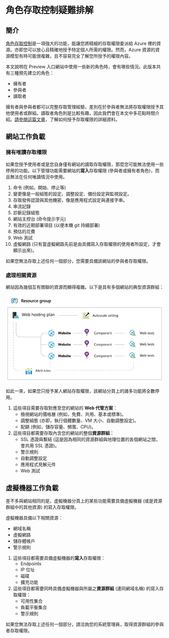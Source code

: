 ﻿<properties 
	pageTitle="角色存取控制疑難排解" 
	description="" 
	services="" 
	documentationCenter="" 
	authors="stepsic-microsoft-com" 
	writer="" 
	manager="terrylan" 
	editor=""/>

<tags 
	ms.service="multiple" 
	ms.workload="multiple" 
	ms.tgt_pltfrm="ibiza" 
	ms.devlang="na" 
	ms.topic="article" 
	ms.date="11/03/2014" 
	ms.author="stepsic"/>

# 角色存取控制疑難排解

## 簡介

[角色存取控制](http://azure.microsoft.com/documentation/articles/role-based-access-control-configure/)是一項強大的功能，能讓您將精細的存取權限委派給 Azure 裡的資源。亦即您可以放心且精確地授予特定個人所需的權限。然而，Azure 資源的資源模型有時可能很複雜，且不容易完全了解您所授予的權限內容。

本文說明在 Preview 入口網站中使用一些新的角色時，會有哪些情況。此版本共有三種預先建立的角色：
* 擁有者
* 參與者
* 讀取者

擁有者與參與者都可以完整存取管理經驗，差別在於參與者無法將存取權限授予其他使用者或群組。讀取者角色則是比較有趣，因此我們會在本文中多花點時間介紹。[請參閱這篇文章](http://azure.microsoft.com/documentation/articles/role-based-access-control-configure/)，了解如何授予存取權限的詳細資料。

## 網站工作負載

### 擁有唯讀存取權限 

如果您授予使用者或是您自身僅有網站的讀取存取權限，那麼您可能無法使用一些停用的功能。以下管理功能需要網站的**寫入**存取權限 (參與者或擁有者角色)，而且無法在任何唯讀情況中使用。 
 
1. 命令 (例如，開始、停止等)
2. 變更像是一般組態的設定、調整設定、備份設定與監視設定。
3. 存取發佈認證與其他機密，像是應用程式設定與連接字串。
4. 串流記錄
5. 診斷記錄組態
6. 網站主控台 (命令提示字元)
7. 有效的近期部署項目 (以便本機 git 持續部署)
8. 預估的花費
9. Web 測試
10. 虛擬網路 (只有當虛擬網路先前是由具備寫入存取權限的使用者所設定，才會顯示出來)。
 
如果您無法存取上述任何一個部分，您需要具備該網站的參與者存取權限。 

### 處理相關資源
 
網站因為幾個互有關聯的資源而顯得複雜。以下是具有多個網站的典型資源群組：

![Website resource group](./media/role-based-access-control-troubleshooting/Website-resource-model.png)

如此一來，如果您只授予某人網站存取權限，該網站分頁上的諸多功能將全數停用。 
 
1. 這些項目需要存取對應至您的網站的 **Web 代管方案**：  
    * 檢視網站的價格層 (例如，免費、共用、基本或標準)。
    * 調整組態 (亦即，執行個體數量、VM 大小、自動調整設定)。
    * 配額 (例如，儲存容量、頻寬、CPU)。
2. 這些項目都需要存取內含您的網站的整個**資源群組**：  
    * SSL 憑證與繫結 (這是因為相同的資源群組與地理位置的各個網站之間，會共用 SSL 憑證)。
    * 警示規則
    * 自動調整設定
    * 應用程式見解元件
    * Web 測試

## 虛擬機器工作負載

差不多與網站相同的是，虛擬機器分頁上的某些功能需要具備虛擬機器 (或是資源群組中的其他資源) 的寫入存取權限。

虛擬機器具備以下相關資源：
* 網域名稱
* 虛擬網路
* 儲存體帳戶
* 警示規則

1. 這些項目都需要具備虛擬機器的**寫入**存取權限：  
    * Endpoints
    * IP 位址
    * 磁碟
    * 擴充功能
2. 這些項目都需要同時具備虛擬機器與所屬之**資源群組** (連同網域名稱) 的寫入存取權限：  
    * 可用性集合
    * 負載平衡集合
    * 警示規則
    
如果您無法存取上述任何一個部分，請洽詢您的系統管理員，取得資源群組的參與者存取權限。

<!--HONumber=46--> 
